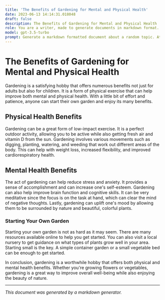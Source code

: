 ```yaml
---
title: 'The Benefits of Gardening for Mental and Physical Health'
date: 2023-06-13 14:14:31.018048
draft: false
description: The Benefits of Gardening for Mental and Physical Health
role: You are a writer, made to generate documents in markdown format. It is very important that all of the documents you generate are in valid markdown format.
model: gpt-3.5-turbo
prompt: Generate a markdown formatted document about a random topic. At the bottom, include a disclaimer explaining that the document was generated by you. The first line of the document should be the title. Make sure that the entire document is in proper markdown format, using a mix of various tags to make the document visually appealing.
---
```


# The Benefits of Gardening for Mental and Physical Health

Gardening is a satisfying hobby that offers numerous benefits not just for adults but also for children. It is a form of physical exercise that can help improve both mental and physical health. With a little bit of effort and patience, anyone can start their own garden and enjoy its many benefits.

## Physical Health Benefits

Gardening can be a great form of low-impact exercise. It is a perfect outdoor activity, allowing you to be active while also getting fresh air and vitamin D from the sun. Gardening involves various movements such as digging, planting, watering, and weeding that work out different areas of the body. This can help with weight loss, increased flexibility, and improved cardiorespiratory health.

## Mental Health Benefits

The act of gardening can help reduce stress and anxiety. It provides a sense of accomplishment and can increase one's self-esteem. Gardening can also help improve brain function and cognitive skills. It can be very meditative since the focus is on the task at hand, which can clear the mind of negative thoughts. Lastly, gardening can uplift one's mood by allowing them to be surrounded by nature and beautiful, colorful plants.

### Starting Your Own Garden

Starting your own garden is not as hard as it may seem. There are many resources available online to help you get started. You can also visit a local nursery to get guidance on what types of plants grow well in your area. Starting small is the key. A simple container garden or a small vegetable bed can be enough to get started.

In conclusion, gardening is a worthwhile hobby that offers both physical and mental health benefits. Whether you're growing flowers or vegetables, gardening is a great way to improve overall well-being while also enjoying the beauty of nature.

---

*This document was generated by a markdown generator.*